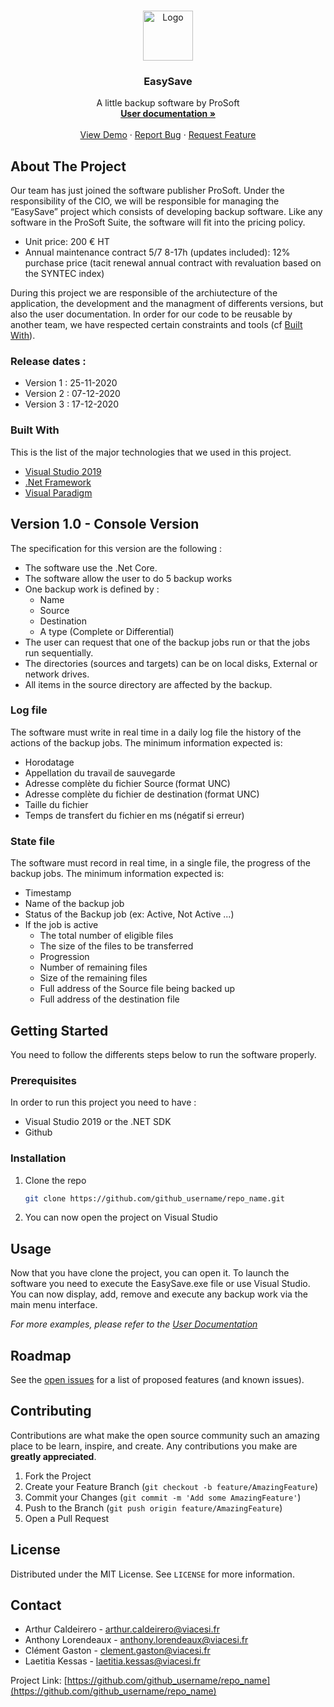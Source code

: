 <br />
<p align="center">
  <a href="https://dev.azure.com/ACALCGLK/EasySave/_git/EasySave?path=%2F&version=GBmaster">
    <img src="https://www.flaticon.com/svg/static/icons/svg/3790/3790894.svg" alt="Logo" width="80" height="80">
  </a>

  <h3 align="center"> EasySave </h3>

  <p align="center">
    A little backup software by ProSoft
    <br />
    <a href="https://github.com/github_username/repo_name"><strong>User documentation »</strong></a>
    <br />
    <br />
    <a href="https://github.com/github_username/repo_name">View Demo</a>
    ·
    <a href="https://github.com/github_username/repo_name/issues">Report Bug</a>
    ·
    <a href="https://github.com/github_username/repo_name/issues">Request Feature</a>
  </p>
</p>

<!-- TABLE OF CONTENTS 
<details open="open">
  <summary><h2 style="display: inline-block">Table of Contents</h2></summary>
  <ol>
    <li>
      <a href="#about-the-project">About The Project</a>
      <ul>
        <li><a href="#release-dates">Release dates</a></li>
        <li><a href="#built-with">Built With</a></li>
      </ul>
    </li>
    <li>
      <a href="#version-1.0">Version 1.0 - Console Version</a>
      <ul>
        <li><a href="#log-file">Log File</a></li>
        <li><a href="#state-file">State File</a></li>
      </ul>
      <a href="#getting-started">Getting Started</a>
      <ul>
        <li><a href="#prerequisites">Prerequisites</a></li>
        <li><a href="#installation">Installation</a></li>
      </ul>
    </li>
    <li><a href="#usage">Usage</a></li>
    <li><a href="#roadmap">Roadmap</a></li>
    <li><a href="#contributing">Contributing</a></li>
    <li><a href="#license">License</a></li>
    <li><a href="#contact">Contact</a></li>
    <li><a href="#acknowledgements">Acknowledgements</a></li>
  </ol>
</details>
-->


<!-- ABOUT THE PROJECT -->
## About The Project

Our team has just joined the software publisher ProSoft.
Under the responsibility of the CIO, we will be responsible for managing the “EasySave” project which consists of developing backup software.
Like any software in the ProSoft Suite, the software will fit into the pricing policy.
* Unit price: 200 € HT
* Annual maintenance contract 5/7 8-17h (updates included): 12% purchase price (tacit renewal annual contract with revaluation based on the SYNTEC index)

During this project we are responsible of the archiutecture of the application, the development and the managment of differents versions, but also the user documentation.
In order for our code to be reusable by another team, we have respected certain constraints and tools (cf <a href="#built-with">Built With</a>).

### Release dates : 
* Version 1 : 25-11-2020
* Version 2 : 07-12-2020
* Version 3 : 17-12-2020

### Built With

This is the list of the major technologies that we used in this project.

* [Visual Studio 2019](https://visualstudio.microsoft.com/fr/downloads/)
* [.Net Framework](https://docs.microsoft.com/fr-fr/dotnet/)
* [Visual Paradigm](https://online.visual-paradigm.com/fr/)


## Version 1.0 - Console Version

The specification for this version are the following :
* The software use the .Net Core.
* The software allow the user to do 5 backup works
* One backup work is defined by : 
    * Name
    * Source
    * Destination
    * A type (Complete or Differential)
* The user can request that one of the backup jobs run or that the jobs run sequentially.
* The directories (sources and targets) can be on local disks, External or network drives.
* All items in the source directory are affected by the backup.

### Log file

The software must write in real time in a daily log file the history of the actions of the backup jobs. The minimum information expected is:
* Horodatage   
* Appellation du travail de sauvegarde 
* Adresse complète du fichier Source (format UNC) 
* Adresse complète du fichier de destination (format UNC) 
* Taille du fichier  
* Temps de transfert du fichier en ms (négatif si erreur)   

### State file

The software must record in real time, in a single file, the progress of the backup jobs. The minimum information expected is:
* Timestamp
* Name of the backup job
* Status of the Backup job (ex: Active, Not Active ...)
* If the job is active
    * The total number of eligible files
    * The size of the files to be transferred
    * Progression
    * Number of remaining files
    * Size of the remaining files
    * Full address of the Source file being backed up
    * Full address of the destination file

<!-- GETTING STARTED -->
## Getting Started

You need to follow the differents steps below to run the software properly.

### Prerequisites

In order to run this project you need to have :

* Visual Studio 2019 or the .NET SDK
* Github 

### Installation

1. Clone the repo
   ```sh
   git clone https://github.com/github_username/repo_name.git
   ```
2. You can now open the project on Visual Studio

<!-- USAGE EXAMPLES -->
## Usage

Now that you have clone the project, you can open it. To launch the software you need to execute the EasySave.exe file or use Visual Studio.
You can now display, add, remove and execute any backup work via the main menu interface.

_For more examples, please refer to the [User Documentation](https://example.com)_

<!-- ROADMAP -->
## Roadmap

See the [open issues](https://github.com/github_username/repo_name/issues) for a list of proposed features (and known issues).

<!-- CONTRIBUTING -->
## Contributing

Contributions are what make the open source community such an amazing place to be learn, inspire, and create. Any contributions you make are **greatly appreciated**.

1. Fork the Project
2. Create your Feature Branch (`git checkout -b feature/AmazingFeature`)
3. Commit your Changes (`git commit -m 'Add some AmazingFeature'`)
4. Push to the Branch (`git push origin feature/AmazingFeature`)
5. Open a Pull Request



<!-- LICENSE -->
## License

Distributed under the MIT License. See `LICENSE` for more information.



<!-- CONTACT -->
## Contact

* Arthur Caldeirero - arthur.caldeirero@viacesi.fr
* Anthony Lorendeaux - anthony.lorendeaux@viacesi.fr
* Clément Gaston - clement.gaston@viacesi.fr
* Laetitia Kessas - laetitia.kessas@viacesi.fr

Project Link: [https://github.com/github_username/repo_name](https://github.com/github_username/repo_name)



<!-- ACKNOWLEDGEMENTS 
## Acknowledgements

* []()
* []()
* []()

-->